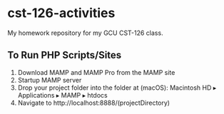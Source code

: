 # cst-126-activities

My homework repository for my GCU CST-126 class.

## To Run PHP Scripts/Sites

1. Download MAMP and MAMP Pro from the MAMP site
2. Startup MAMP server
3. Drop your project folder into the folder at (macOS): ‎⁨Macintosh HD⁩ ▸ ⁨Applications⁩ ▸ ⁨MAMP⁩ ▸ ⁨htdocs
4. Navigate to http://localhost:8888/(projectDirectory)
